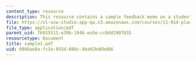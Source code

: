 ```yaml
---
content_type: resource
description: This resource contains a sample feedback memo on a student briefing.
file: https://ol-ocw-studio-app-qa.s3.amazonaws.com/courses/11-914-planning-communication-spring-2007/8988ae8afc3a955d886c4ba92bd6bd66_sample1.pdf
file_type: application/pdf
parent_uid: 76915511-e39b-1946-ea5e-cc0dd2907035
resourcetype: Document
title: sample1.pdf
uid: 8988ae8a-fc3a-955d-886c-4ba92bd6bd66
---
```

